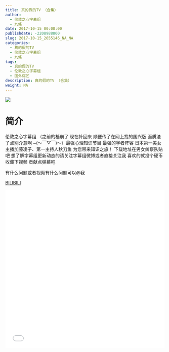 ```yaml
---
title: 真的假的TV （合集）
author: 
  - 伦敦之心字幕组
  - 九條
date: 2017-10-15 00:00:00
publishdate: -2208988800
slug: 2017-10-15_2655146_NA_NA
categories: 
  - 真的假的TV
  - 伦敦之心字幕组
  - 九條
tags: 
  - 真的假的TV
  - 伦敦之心字幕组
  - 国外综艺
description: 真的假的TV （合集）
weight: NA
---
```


![](https://i.imgur.com/U2yLvZ3.jpg)

# 简介  
伦敦之心字幕组 （之前的档崩了 现在补回来 顺便传了在网上找的国兴版 画质渣了点别介意啊 ~(～￣▽￣)～）最强心理知识节目 最强的学者阵容 日本第一美女主播加藤凌子、第一主持人秋刀鱼 为您带来知识之旅！  下载地址在男女纠察队贴吧 想了解字幕组更新动态的请关注字幕组微博或者直接关注我 喜欢的就投个硬币 收藏下视频 贡献点弹幕吧
有什么问题或者视频有什么问题可以@我

  [BILIBILI](https://www.bilibili.com/video/av2655146/)


  <iframe src="//www.bilibili.com/html/html5player.html?cid=4156320&aid=2655146" width="100%" height="500" frameborder="0" allowfullscreen="allowfullscreen"></iframe>

